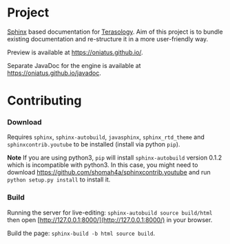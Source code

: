 # Project

[Sphinx](http://www.sphinx-doc.org) based documentation for [Terasology](https://github.com/MovingBlocks/Terasology). Aim of this project is to bundle existing documentation and re-structure it in a more user-friendly way.

Preview is available at https://oniatus.github.io/.

Separate JavaDoc for the engine is available at https://oniatus.github.io/javadoc.

# Contributing

### Download
Requires `sphinx`, `sphinx-autobuild`, `javasphinx`, `sphinx_rtd_theme` and `sphinxcontrib.youtube` to be installed (install via python `pip`).

**Note** If you are using python3, `pip` will install `sphinx-autobuild` version 0.1.2 which is incompatible with python3. In this case, you might need to download https://github.com/shomah4a/sphinxcontrib.youtube and run `python setup.py install` to install it.  

### Build

Running the server for live-editing: `sphinx-autobuild source build/html` then open [http://127.0.0.1:8000/](http://127.0.0.1:8000/) in your browser.

Build the page: `sphinx-build -b html source build`.
